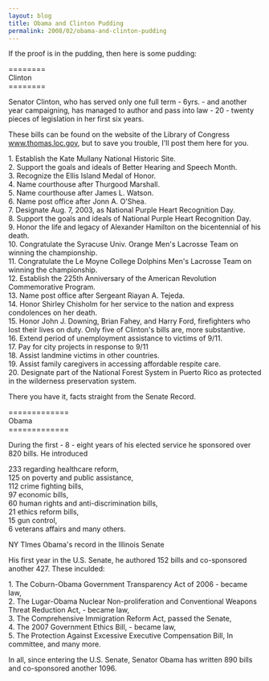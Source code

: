 ```yaml
---
layout: blog
title: Obama and Clinton Pudding
permalink: 2008/02/obama-and-clinton-pudding
---
```


<p>If the proof is in the pudding, then here is some pudding:</p>
<p>========<br />
Clinton<br />
========</p>
<p>Senator Clinton, who has served only one full term - 6yrs. - and another year campaigning, has managed to author and pass into law - 20 - twenty pieces of legislation in her first six years.</p>
<p>These bills can be found on the website of the Library of Congress <a href="http://www.thomas.loc.gov" title="www.thomas.loc.gov">www.thomas.loc.gov</a>, but to save you trouble, I'll post them here for you.</p>
<p>1. Establish the Kate Mullany National Historic Site.<br />
2. Support the goals and ideals of Better Hearing and Speech Month.<br />
3. Recognize the Ellis Island Medal of Honor.<br />
4. Name courthouse after Thurgood Marshall.<br />
5. Name courthouse after James L. Watson.<br />
6. Name post office after Jonn A. O'Shea.<br />
7. Designate Aug. 7, 2003, as National Purple Heart Recognition Day.<br />
8. Support the goals and ideals of National Purple Heart Recognition Day.<br />
9. Honor the life and legacy of Alexander Hamilton on the bicentennial of his death.<br />
10. Congratulate the Syracuse Univ. Orange Men's Lacrosse Team on winning the championship.<br />
11. Congratulate the Le Moyne College Dolphins Men's Lacrosse Team on winning the championship.<br />
12. Establish the 225th Anniversary of the American Revolution Commemorative Program.<br />
13. Name post office after Sergeant Riayan A. Tejeda.<br />
14. Honor Shirley Chisholm for her service to the nation and express condolences on her death.<br />
15. Honor John J. Downing, Brian Fahey, and Harry Ford, firefighters who lost their lives on duty. Only five of Clinton's bills are, more substantive.<br />
16. Extend period of unemployment assistance to victims of 9/11.<br />
17. Pay for city projects in response to 9/11<br />
18. Assist landmine victims in other countries.<br />
19. Assist family caregivers in accessing affordable respite care.<br />
20. Designate part of the National Forest System in Puerto Rico as protected in the wilderness preservation system.</p>
<p>There you have it, facts straight from the Senate Record.</p>
<p>=============<br />
Obama<br />
=============</p>
<p>During the first - 8 - eight years of his elected service he sponsored over 820 bills. He introduced</p>
<p>233 regarding healthcare reform,<br />
125 on poverty and public assistance,<br />
112 crime fighting bills,<br />
97 economic bills,<br />
60 human rights and anti-discrimination bills,<br />
21 ethics reform bills,<br />
15 gun control,<br />
6 veterans affairs and many others.</p>
<p>NY TImes Obama's record in the Illinois Senate</p>
<p>His first year in the U.S. Senate, he authored 152 bills and co-sponsored another 427. These inculded:</p>
<p>1. The Coburn-Obama Government Transparency Act of 2006 - became law,<br />
2. The Lugar-Obama Nuclear Non-proliferation and Conventional Weapons Threat Reduction Act, - became law,<br />
3. The Comprehensive Immigration Reform Act, passed the Senate,<br />
4. The 2007 Government Ethics Bill, - became law,<br />
5. The Protection Against Excessive Executive Compensation Bill, In committee, and many more.</p>
<p>In all, since entering the U.S. Senate, Senator Obama has written 890 bills and co-sponsored another 1096.</p>
